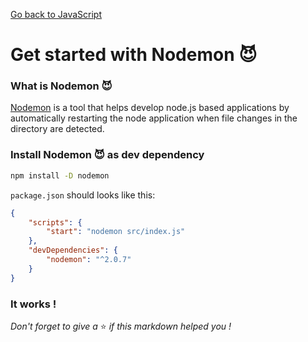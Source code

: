 [Go back to JavaScript](https://github.com/fabien-renaud/notes/blob/master/javascript)

# Get started with Nodemon 😈

### What is Nodemon 😈

[Nodemon](https://www.npmjs.com/package/nodemon) is a tool that helps develop node.js based applications by
automatically restarting the node application when file changes in the directory are detected.

### Install Nodemon 😈 as dev dependency

```sh
npm install -D nodemon
```

`package.json` should looks like this:

```json
{
    "scripts": {
        "start": "nodemon src/index.js"
    },
    "devDependencies": {
        "nodemon": "^2.0.7"
    }
}
```

### It works !

*Don't forget to give a* ⭐️ *if this markdown helped you !*
